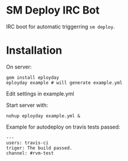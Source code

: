 # SM Deploy IRC Bot

IRC boot for automatic triggerring `sm deploy`.

# Installation

On server:

    gem install eployday
    eployday example # will generate example.yml

Edit settings in example.yml

Start server with:

    nohup eployday example.yml &

Example for autodeploy on travis tests passed:

    ---
    users: travis-ci
    triger: The build passed.
    channel: #rvm-test
